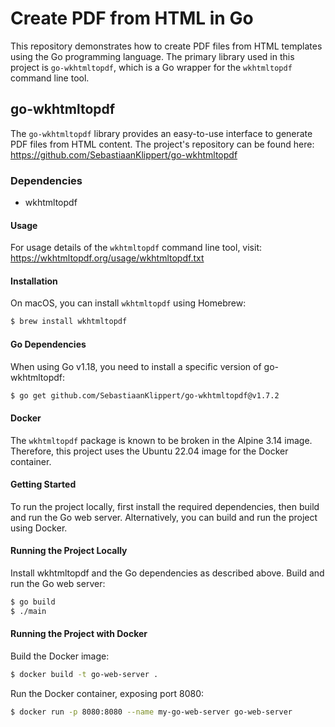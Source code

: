 # Create PDF from HTML in Go

This repository demonstrates how to create PDF files from HTML templates using the Go programming language. The primary library used in this project is `go-wkhtmltopdf`, which is a Go wrapper for the `wkhtmltopdf` command line tool.

## go-wkhtmltopdf

The `go-wkhtmltopdf` library provides an easy-to-use interface to generate PDF files from HTML content. The project's repository can be found here: https://github.com/SebastiaanKlippert/go-wkhtmltopdf

### Dependencies

- wkhtmltopdf

#### Usage

For usage details of the `wkhtmltopdf` command line tool, visit: https://wkhtmltopdf.org/usage/wkhtmltopdf.txt

#### Installation

On macOS, you can install `wkhtmltopdf` using Homebrew:

```bash
$ brew install wkhtmltopdf
```

#### Go Dependencies

When using Go v1.18, you need to install a specific version of go-wkhtmltopdf:

```bash
$ go get github.com/SebastiaanKlippert/go-wkhtmltopdf@v1.7.2
```

#### Docker

The `wkhtmltopdf` package is known to be broken in the Alpine 3.14 image.
Therefore, this project uses the Ubuntu 22.04 image for the Docker container.

#### Getting Started

To run the project locally, first install the required dependencies, then build
and run the Go web server. Alternatively, you can build and run the project
using Docker.

#### Running the Project Locally

Install wkhtmltopdf and the Go dependencies as described above.
Build and run the Go web server:

```bash
$ go build
$ ./main
```

#### Running the Project with Docker

Build the Docker image:

```bash
$ docker build -t go-web-server .
```

Run the Docker container, exposing port 8080:

```bash
$ docker run -p 8080:8080 --name my-go-web-server go-web-server
```
